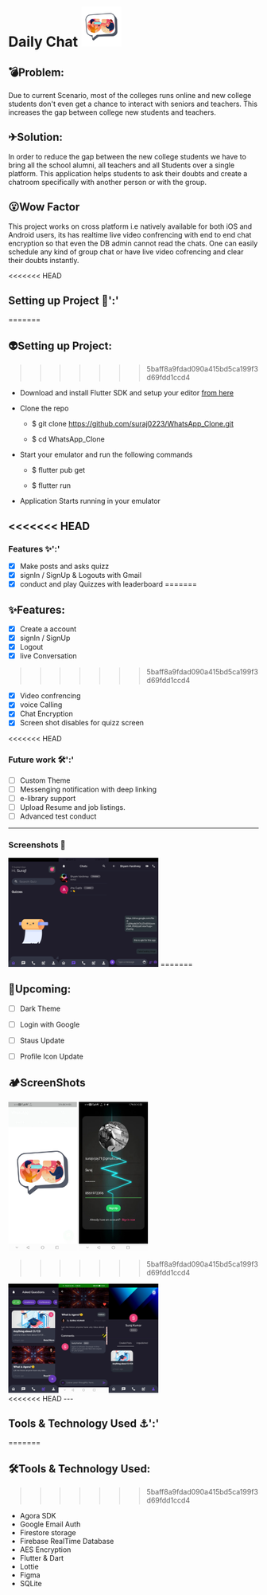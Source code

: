 # Daily Chat <img src="assets/images/appicon.png" width="80" height="80"/>

## 💣Problem:
Due to current Scenario, most of the colleges runs online and new college students don't even get a chance to interact with seniors and teachers. This increases the gap between college new students and teachers. 

## ✈Solution:
In order to reduce the gap between the new college students we have to bring all the school alumni, all teachers and all Students over a single platform. This application helps students to ask their doubts and create a chatroom specifically with another person or with the group. 

## 😮Wow Factor
This project works on cross platform i.e natively available for both iOS and Android users, its has realtime live video confrencing with end to end chat encryption so that even the DB admin cannot read the chats. One can easily schedule any kind of group chat or have live video cofrencing and clear their doubts instantly. 

<<<<<<< HEAD
## Setting up Project 🌟':'
=======
## 👽Setting up Project:
>>>>>>> 5baff8a9fdad090a415bd5ca199f3d69fdd1ccd4

- Download and install Flutter SDK and setup your editor [from here](https://flutter.dev/docs/get-started/install/windows)

- Clone the repo
  
  - $ git clone https://github.com/suraj0223/WhatsApp_Clone.git

  - $ cd WhatsApp_Clone

- Start your emulator and run the following commands

  - $ flutter pub get

  - $ flutter run

- Application Starts running in your emulator

<<<<<<< HEAD
---

### Features ✨':'

- [X] Make posts and asks quizz
- [x] signIn / SignUp & Logouts with Gmail
- [x] conduct and play Quizzes with leaderboard
=======
## ✨Features:
- [X] Create a account
- [x] signIn / SignUp
- [x] Logout
- [X] live Conversation
>>>>>>> 5baff8a9fdad090a415bd5ca199f3d69fdd1ccd4
- [X] Video confrencing
- [X] voice Calling
- [X] Chat Encryption
- [X] Screen shot disables for quizz screen

<<<<<<< HEAD
### Future work 🛠':'

- [ ] Custom Theme
- [ ] Messenging notification with deep linking 
- [ ] e-library support
- [ ] Upload Resume and job listings.
- [ ] Advanced test conduct

---

### Screenshots 📸

<div> 
<img src='assets/images/screenshot1.jpg' align='left' width='20%'>
<img src='assets/images/screenshot2.jpg' align='left' width='20%'>
<img src='assets/images/screenshot3.jpg' width='20%'>
=======

## 👀Upcoming:
- [ ] Dark Theme
- [ ] Login with Google
- [ ] Staus Update
- [ ] Profile Icon Update


## 🏕ScreenShots
<div style="margin:auto;display:block"

<div

<img
src="assets/images/splash_screen.jpeg" width="" height="300"
/>
<img
src="assets/images/signup_screen.jpg" width="" height="300"
/>
>>>>>>> 5baff8a9fdad090a415bd5ca199f3d69fdd1ccd4
</div>

<div> 
<img src='assets/images/screenshot4.jpg' align='left' width='20%'>
<img src='assets/images/screenshot5.jpg' align='left' width='20%'>
<img src='assets/images/screenshot6.jpg' align='' width='20%'>
</div>
<<<<<<< HEAD
---

## Tools & Technology Used ⚓':'

=======

## 🛠Tools & Technology Used:
>>>>>>> 5baff8a9fdad090a415bd5ca199f3d69fdd1ccd4
- Agora SDK
- Google Email Auth
- Firestore storage
- Firebase RealTime Database
- AES Encryption
- Flutter & Dart
- Lottie
- Figma 
- SQLite

